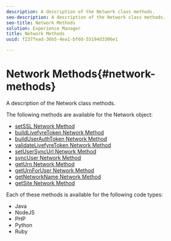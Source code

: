 ```yaml
---
description: A description of the Network class methods.
seo-description: A description of the Network class methods.
seo-title: Network Methods
solution: Experience Manager
title: Network Methods
uuid: f237fead-36b5-4ea1-bfdd-55194d3306e1

---
```


# Network Methods{#network-methods}

A description of the Network class methods.

The following methods are available for the Network object:

* [setSSL Network Method](#r_setssl_method) 
* [buildLivefyreToken Network Method](#r_buildlivefyretoken_method) 
* [buildUserAuthToken Network Method](#r_builduserauthtoken_method) 
* [validateLivefyreToken Network Method](#validatelivefyretoken_method) 
* [setUserSyncUrl Network Method](#r_setusersyncurl_method) 
* [syncUser Network Method](#r_syncuser_method) 
* [getUrn Network Method](#r_geturn_method) 
* [getUrnForUser Network Method](#r_geturnforuser_method) 
* [getNetworkName Network Method](#r_getnetworkname_method) 
* [getSite Network Method](#r_getsite_method)

Each of these methods is available for the following code types:

* Java
* NodeJS
* PHP
* Python
* Ruby


